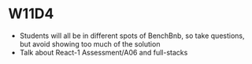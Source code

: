 # W11D4 

- Students will all be in different spots of BenchBnb, so take questions, but avoid showing too much of the solution
- Talk about React-1 Assessment/A06 and full-stacks
